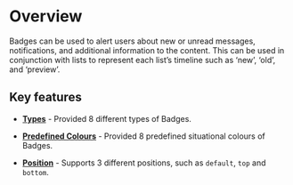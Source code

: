 # Overview

Badges can be used to alert users about new or unread messages, notifications, and additional information to the content. This can be used in conjunction with lists to
represent each list’s timeline such as ‘new’, ‘old’, and ‘preview’.

## Key features

* **[Types](types/)** - Provided 8 different types of Badges.

* **[Predefined Colours](types/#badge-styles)** - Provided 8 predefined situational colours of Badges.

* **[Position](types/#position)** - Supports 3 different positions, such as `default`,
`top` and `bottom`.